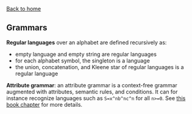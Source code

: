 [Back to home](https://npapernot.github.io/programming-languages)

## Grammars

**Regular languages** over an alphabet are defined recursively as:
* empty language and empty string are regular languages
* for each alphabet symbol, the singleton is a language
* the union, concatenation, and Kleene star of regular languages is a regular language


**Attribute grammar**: an attribute grammar is a context-free grammar
augmented with attributes, semantic rules, and conditions. It can 
for instance recognize languages such as `S=x^nb^nc^n` for all `n>=0`.
See [this book chapter](http://homepage.divms.uiowa.edu/~slonnegr/plf/Book/Chapter3.pdf) for more details.
